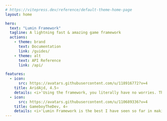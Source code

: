 ```yaml
---
# https://vitepress.dev/reference/default-theme-home-page
layout: home

hero:
  text: "Lumin Framework"
  tagline: A lightning fast & amazing game framework
  actions:
    - theme: brand
      text: Documentation
      link: /guides/
    - theme: alt
      text: API Reference
      link: /api/

features:
  - icon:
      src: https://avatars.githubusercontent.com/u/118916772?v=4
    title: AridAjd, 4.5⭐
    details: <i>'Using the framework, you literally have no worries. The internal is heavily type-checked and also gives you the ability to keep your code to be strict on types. No bloat, lightweight on performance, straightforward API and does proper implementation of promises to improve development experience. Overall, a solid framework!'</i>
  - icon: 
      src: https://avatars.githubusercontent.com/u/110689336?v=4
    title: GameboyTheDev, 4⭐
    details: <i>'Lumin Framework is the best I have seen so far in making networking as simple and straightforward as possible! No need for having to create, locate and store remotes to network as Lumin Framework handles all of that for you! Makes the development process more convenient and fun to work with! Would recommend!'</i>
---
```


